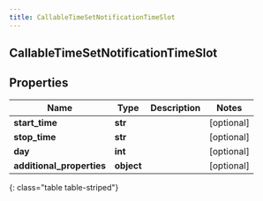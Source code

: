 ```yaml
---
title: CallableTimeSetNotificationTimeSlot
---
```

## CallableTimeSetNotificationTimeSlot

## Properties

|Name | Type | Description | Notes|
|------------ | ------------- | ------------- | -------------|
| **start_time** | **str** |  | [optional] |
| **stop_time** | **str** |  | [optional] |
| **day** | **int** |  | [optional] |
| **additional_properties** | **object** |  | [optional] |
{: class="table table-striped"}


